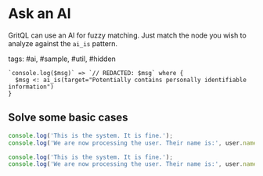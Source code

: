 # Ask an AI

GritQL can use an AI for fuzzy matching. Just match the node you wish to analyze against the `ai_is` pattern.

tags: #ai, #sample, #util, #hidden

```grit
`console.log($msg)` => `// REDACTED: $msg` where {
  $msg <: ai_is(target="Potentially contains personally identifiable information")
}
```

## Solve some basic cases

```js
console.log('This is the system. It is fine.');
console.log('We are now processing the user. Their name is:', user.name);
```

```ts
console.log('This is the system. It is fine.');
console.log('We are now processing the user. Their name is:', user.name);
```
